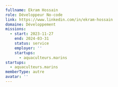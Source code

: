 ```yaml
---
fullname: Ekram Hossain
role: Développeur No-code
link: https://www.linkedin.com/in/ekram-hossain
domaine: Développement
missions:
  - start: 2023-11-27
    end: 2024-03-31
    status: service
    employer: ''
    startups:
      - aquaculteurs.marins
startups:
  - aquaculteurs.marins
memberType: autre
avatar: ''
---
```

